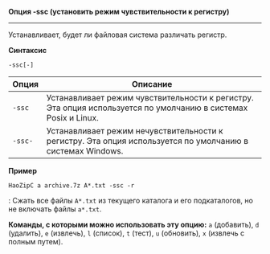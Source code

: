 ﻿

**Опция -ssc (установить режим чувствительности к регистру)**

--------------------------------------------------------------------------------

Устанавливает, будет ли файловая система различать регистр.

**Синтаксис**

`-ssc[-]`

| Опция    | Описание                                                                                                                                            |
|----------|-----------------------------------------------------------------------------------------------------------------------------------------------------|
| `-ssc`   | Устанавливает режим чувствительности к регистру. Эта опция используется по умолчанию в системах Posix и Linux.                                       |
| `-ssc-`  | Устанавливает режим нечувствительности к регистру. Эта опция используется по умолчанию в системах Windows.                                             |

**Пример**

`HaoZipC a archive.7z A*.txt -ssc -r`

: Сжать все файлы `A*.txt` из текущего каталога и его подкаталогов, но не включать файлы `a*.txt`.

**Команды, с которыми можно использовать эту опцию:** `a` (добавить), `d` (удалить), `e` (извлечь), `l` (список), `t` (тест), `u` (обновить), `x` (извлечь с полным путем).
